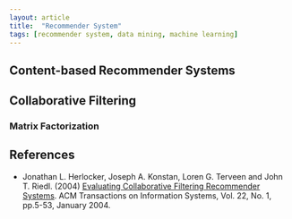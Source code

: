 ```yaml
---
layout: article
title:  "Recommender System"
tags: [recommender system, data mining, machine learning]
---
```


## Content-based Recommender Systems


## Collaborative Filtering


### Matrix Factorization


## References

- Jonathan L. Herlocker, Joseph A. Konstan, Loren G. Terveen and John T. Riedl. (2004) [Evaluating Collaborative Filtering Recommender Systems](http://portal.acm.org/citation.cfm?id=963770.963772). ACM Transactions on Information Systems, Vol. 22, No. 1, pp.5-53, January 2004.
